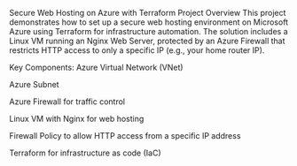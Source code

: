 Secure Web Hosting on Azure with Terraform
Project Overview
This project demonstrates how to set up a secure web hosting environment on Microsoft Azure using Terraform for infrastructure automation. The solution includes a Linux VM running an Nginx Web Server, protected by an Azure Firewall that restricts HTTP access to only a specific IP (e.g., your home router IP).

Key Components:
Azure Virtual Network (VNet)

Azure Subnet

Azure Firewall for traffic control

Linux VM with Nginx for web hosting

Firewall Policy to allow HTTP access from a specific IP address

Terraform for infrastructure as code (IaC)

